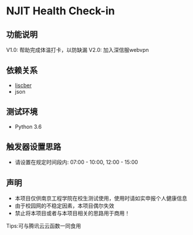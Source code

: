 # NJIT Health Check-in

## 功能说明
V1.0: 帮助完成体温打卡，以防缺漏
V2.0: 加入深信服webvpn

## 依赖关系
* [liscber](https://github.com/Licsber/licsber-pypi)
* json

## 测试环境
* Python 3.6

## 触发器设置思路
* 请设置在规定时间段内: 07:00 - 10:00, 12:00 - 15:00

## 声明
* 本项目仅供南京工程学院在校生测试使用，使用时请如实申报个人健康信息
* 由于校园网的不稳定因素，本项目偶尔失效
* 禁止将本项目或者与本项目相关的思路用于商用！

Tips:可与腾讯云云函数一同食用  
